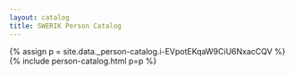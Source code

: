 ```yaml
---
layout: catalog
title: SWERIK Person Catalog
---
```

{% assign p = site.data._person-catalog.i-EVpotEKqaW9CiU6NxacCQV %}
{% include person-catalog.html p=p %}

